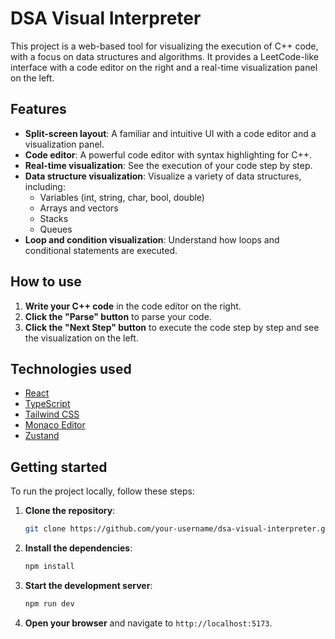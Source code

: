 # DSA Visual Interpreter

This project is a web-based tool for visualizing the execution of C++ code, with a focus on data structures and algorithms. It provides a LeetCode-like interface with a code editor on the right and a real-time visualization panel on the left.

## Features


- **Split-screen layout**: A familiar and intuitive UI with a code editor and a visualization panel.
- **Code editor**: A powerful code editor with syntax highlighting for C++.
- **Real-time visualization**: See the execution of your code step by step.
- **Data structure visualization**: Visualize a variety of data structures, including:
  - Variables (int, string, char, bool, double)
  - Arrays and vectors
  - Stacks
  - Queues
- **Loop and condition visualization**: Understand how loops and conditional statements are executed.

## How to use

1. **Write your C++ code** in the code editor on the right.
2. **Click the "Parse" button** to parse your code.
3. **Click the "Next Step" button** to execute the code step by step and see the visualization on the left.

## Technologies used

- [React](https://reactjs.org/)
- [TypeScript](https://www.typescriptlang.org/)
- [Tailwind CSS](https://tailwindcss.com/)
- [Monaco Editor](https://microsoft.github.io/monaco-editor/)
- [Zustand](https://github.com/pmndrs/zustand)

## Getting started

To run the project locally, follow these steps:

1. **Clone the repository**:
   ```bash
   git clone https://github.com/your-username/dsa-visual-interpreter.git
   ```
2. **Install the dependencies**:
   ```bash
   npm install
   ```
3. **Start the development server**:
   ```bash
   npm run dev
   ```
4. **Open your browser** and navigate to `http://localhost:5173`.
